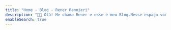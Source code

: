 ```yaml
---
title: "Home - Blog - Rener Rannieri"
description: "👋🏾 Olá! Me chamo Rener e esse é meu Blog.Nesse espaço você vai encontrar artigos, ideias, pensamentos e experimentações."
enableSearch: true
---
```



